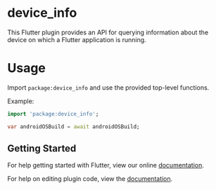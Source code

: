 # device_info

This Flutter plugin provides an API for querying information about the device
on which a Flutter application is running.

# Usage

Import `package:device_info` and use the provided top-level functions.

Example:

```dart
import 'package:device_info';

var androidOSBuild = await androidOSBuild;
```

## Getting Started

For help getting started with Flutter, view our online
[documentation](http://flutter.io/).

For help on editing plugin code, view the [documentation](https://flutter.io/platform-plugins/#edit-code).
